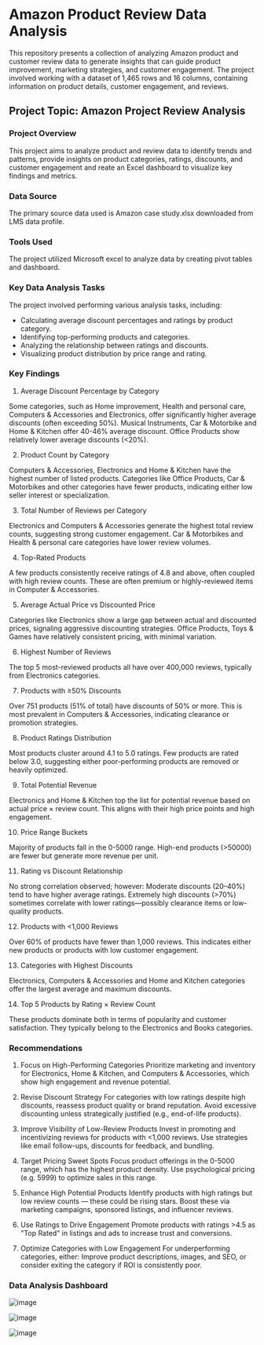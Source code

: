 # Amazon Product Review Data Analysis
This repository presents a collection of analyzing Amazon product and customer review data to generate insights that can guide product improvement, marketing strategies, and customer engagement. The project involved working with a dataset of 1,465 rows and 16 columns, containing information on product details, customer engagement, and reviews.

## Project Topic: Amazon Project Review Analysis

### Project Overview
This project aims to analyze product and review data to identify trends and patterns, provide insights on product categories, ratings, discounts, and customer engagement and reate an Excel dashboard to visualize key findings and metrics.

### Data Source
The primary source data used is Amazon case study.xlsx downloaded from LMS data profile.

### Tools Used
The project utilized Microsoft excel to analyze data by creating pivot tables and dashboard. 

### Key Data Analysis Tasks
The project involved performing various analysis tasks, including:
- Calculating average discount percentages and ratings by product category.
- Identifying top-performing products and categories.
- Analyzing the relationship between ratings and discounts.
- Visualizing product distribution by price range and rating.

### Key Findings

1. Average Discount Percentage by Category

Some categories, such as Home improvement, Health and personal care, Computers & Accessories and Electronics, offer significantly higher average discounts (often exceeding 50%).
Musical Instruments, Car & Motorbike and Home & Kitchen offer 40-46% average discount.
Office Products show relatively lower average discounts (<20%).

2. Product Count by Category

Computers & Accessories, Electronics and Home & Kitchen have the highest number of listed products.
Categories like Office Products, Car & Motorbikes and other categories have fewer products, indicating either low seller interest or specialization.

3. Total Number of Reviews per Category

Electronics and Computers & Accessories generate the highest total review counts, suggesting strong customer engagement.
Car & Motorbikes and Health & personal care categories have lower review volumes.

4. Top-Rated Products

A few products consistently receive ratings of 4.8 and above, often coupled with high review counts.
These are often premium or highly-reviewed items in Computer & Accessories.

5. Average Actual Price vs Discounted Price

Categories like Electronics show a large gap between actual and discounted prices, signaling aggressive discounting strategies.
Office Products, Toys & Games have relatively consistent pricing, with minimal variation.

6. Highest Number of Reviews

The top 5 most-reviewed products all have over 400,000 reviews, typically from Electronics categories.

7. Products with ≥50% Discounts

Over 751 products (51% of total) have discounts of 50% or more.
This is most prevalent in Computers & Accessories, indicating clearance or promotion strategies.

8. Product Ratings Distribution

Most products cluster around 4.1 to 5.0 ratings.
Few products are rated below 3.0, suggesting either poor-performing products are removed or heavily optimized.

9. Total Potential Revenue

Electronics and Home & Kitchen top the list for potential revenue based on actual price × review count.
This aligns with their high price points and high engagement.

10. Price Range Buckets

Majority of products fall in the 0-5000 range.
High-end products (>50000) are fewer but generate more revenue per unit.

11. Rating vs Discount Relationship

No strong correlation observed; however:
Moderate discounts (20–40%) tend to have higher average ratings.
Extremely high discounts (>70%) sometimes correlate with lower ratings—possibly clearance items or low-quality products.

12. Products with <1,000 Reviews

Over 60% of products have fewer than 1,000 reviews.
This indicates either new products or products with low customer engagement.

13. Categories with Highest Discounts

Electronics, Computers & Accessories and Home and Kitchen categories offer the largest average and maximum discounts.

14. Top 5 Products by Rating × Review Count

These products dominate both in terms of popularity and customer satisfaction.
They typically belong to the Electronics and Books categories.


### Recommendations

1. Focus on High-Performing Categories
Prioritize marketing and inventory for Electronics, Home & Kitchen, and Computers & Accessories, which show high engagement and revenue potential.

2. Revise Discount Strategy
For categories with low ratings despite high discounts, reassess product quality or brand reputation.
Avoid excessive discounting unless strategically justified (e.g., end-of-life products).

3. Improve Visibility of Low-Review Products
Invest in promoting and incentivizing reviews for products with <1,000 reviews.
Use strategies like email follow-ups, discounts for feedback, and bundling.

4. Target Pricing Sweet Spots
Focus product offerings in the 0-5000 range, which has the highest product density.
Use psychological pricing (e.g. 5999) to optimize sales in this range.

5. Enhance High Potential Products
Identify products with high ratings but low review counts — these could be rising stars.
Boost these via marketing campaigns, sponsored listings, and influencer reviews.

6. Use Ratings to Drive Engagement
Promote products with ratings >4.5 as "Top Rated" in listings and ads to increase trust and conversions.

7. Optimize Categories with Low Engagement
For underperforming categories, either:
Improve product descriptions, images, and SEO, or consider exiting the category if ROI is consistently poor.


### Data Analysis Dashboard

![image](https://github.com/user-attachments/assets/56492ad9-49bc-4699-aa20-5d875965f0a4)

![image](https://github.com/user-attachments/assets/66672f25-1ddc-4c54-a491-3c1edcc7553e)

![image](https://github.com/user-attachments/assets/57ea44f6-7394-4225-8bcf-76b0045e3188)


